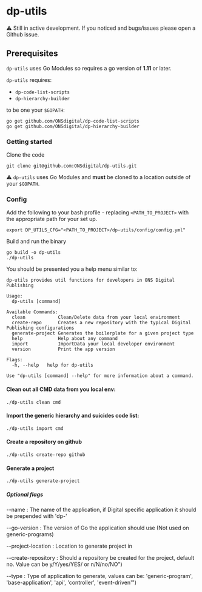 # dp-utils

:warning: Still in active development. If you noticed and bugs/issues please open a Github issue. 

## Prerequisites
`dp-utils` uses Go Modules so requires a go version of **1.11** or later. 

`dp-utils` requires:
- `dp-code-list-scripts` 
- `dp-hierarchy-builder`

to be one your `$GOPATH`:
```shell script
go get github.com/ONSdigital/dp-code-list-scripts
go get github.com/ONSdigital/dp-hierarchy-builder
```

### Getting started
Clone the code
```shell script
git clone git@github.com:ONSdigital/dp-utils.git
```
:warning: `dp-utils` uses Go Modules and **must** be cloned to a location outside of your `$GOPATH`.

### Config
Add the following to your bash profile - replacing `<PATH_TO_PROJECT>` with the appropriate path for your set up. 

```shell script
export DP_UTILS_CFG="<PATH_TO_PROJECT>/dp-utils/config/config.yml"
```
Build and run the binary
````shell script
go build -o dp-utils
./dp-utils
````

You should be presented you a help menu similar to:
```shell script
dp-utils provides util functions for developers in ONS Digital Publishing

Usage:
  dp-utils [command]

Available Commands:
  clean            Clean/Delete data from your local environment
  create-repo      Creates a new repository with the typical Digital Publishing configurations
  generate-project Generates the boilerplate for a given project type
  help             Help about any command
  import           ImportData your local developer environment
  version          Print the app version

Flags:
  -h, --help   help for dp-utils

Use "dp-utils [command] --help" for more information about a command.
```

#### Clean out all CMD data from you local env:
```shell script
./dp-utils clean cmd
```

#### Import the generic hierarchy and suicides code list:
```shell script
./dp-utils import cmd
```

#### Create a repository on github
```shell script
./dp-utils create-repo github
```

#### Generate a project
```shell script
./dp-utils generate-project
```
##### Optional flags
--name :              The name of the application, if Digital specific application it should be prepended with 'dp-'

--go-version :        The version of Go the application should use (Not used on generic-programs)

--project-location :  Location to generate project in

--create-repository : Should a repository be created for the project, default no. Value can be y/Y/yes/YES/ or n/N/no/NO")

--type :              Type of application to generate, values can be: 'generic-program', 'base-application', 'api', 'controller', 'event-driven'")
